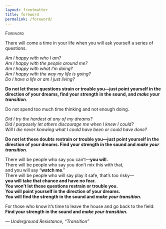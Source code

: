 ```yaml
---
layout: frontmatter
title: foreword
permalink: /foreword/
---
```


<div class="center">

<span class="smallcaps">Foreword</span>

</div>

<div class="center">

There will come a time in your life when you will ask yourself a series of questions.

*Am I happy with who I am?*  
*Am I happy with the people around me?*  
*Am I happy with what I’m doing?*  
*Am I happy with the way my life is going?*  
*Do I have a life or am I just living?*

**Do not let these questions strain or trouble you—just point yourself in the direction of your dreams, find your strength in the sound, and *make your transition***.

Do not spend too much time thinking and not enough doing.

*Did I try the hardest at any of my dreams?*  
*Did I purposely let others discourage me when I knew I could?*  
*Will I die never knowing what I could have been or could have done?*

**Do not let these doubts restrain or trouble you—just point yourself in the direction of your dreams. Find your strength in the sound and *make your transition***.

There will be people who say you can’t—**you will.**  
There will be people who say you don’t mix this with that,  
and you will say “**watch me**.”  
There will be people who will say play it safe, that’s too risky—  
**you will take that chance and have no fear.**  
**You won’t let these questions restrain or trouble you.**  
**You will point yourself in the direction of your dreams.**  
**You will find the strength in the sound and *make your transition*.**

For those who know it’s time to leave the house and go back to the field:  
**Find your strength in the sound and *make your transition*.**

</div>

<div class="flushright">

*— Underground Resistance, “Transition”*

</div>
